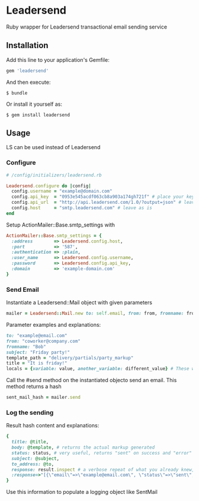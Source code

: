 # Leadersend

Ruby wrapper for Leadersend transactional email sending service

## Installation

Add this line to your application's Gemfile:

```ruby
gem 'leadersend'
```

And then execute:

    $ bundle

Or install it yourself as:

    $ gem install leadersend

## Usage

LS can be used instead of Leadersend

### Configure
```ruby
# /config/initializers/leadersend.rb

Leadersend.configure do |config|
  config.username = "example@domain.com"
  config.api_key  = "0953e545acdf063cb8a903a174gh721f" # place your key here
  config.api_url  = "http://api.leadersend.com/1.0/?output=json" # leave as is
  config.host     = "smtp.leadersend.com" # leave as is
end
```

Setup ActionMailer::Base.smtp_settings with
```ruby
ActionMailer::Base.smtp_settings = {
  :address        => Leadersend.config.host,
  :port           => '587',
  :authentication => :plain,
  :user_name      => Leadersend.config.username,
  :password       => Leadersend.config.api_key,
  :domain         => 'example-domain.com'
}
```

### Send Email
Instantiate a Leadersend::Mail object with given parameters
```ruby
mailer = Leadersend::Mail.new to: self.email, from: from, fromname: fromname, subject: subject, template_path: template_path, locals: locals, title: title
```
Parameter examples and explanations:
```ruby
to: "example@email.com"
from: "coworker@company.com"
fromname: "Bob"
subject: "Friday party!"
template_path = "delivery/partials/party_markup"
title = "It is friday!"
locals = {variable: value, another_variable: different_value} # These will be made available in the template
```

Call the #send method on the instantiated objecto send an email. This method returns a hash
```ruby
sent_mail_hash = mailer.send
```

### Log the sending
Result hash content and explanations:
```ruby
{
  title: @title,
  body: @template, # returns the actual markup generated
  status: status, # very useful, returns "sent" on success and "error" on fail
  subject: @subject,
  to_address: @to,
  response: result.inspect # a verbose repeat of what you already knew, for example
  :response=>"[{\"email\"=>\"example@email.com\", \"status\"=>\"sent\", \"id\"=>\"ecf0ea8f33df690a02c83ccc86x678be\"}]"
}
```

Use this information to populate a logging object like SentMail




